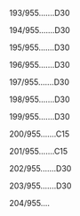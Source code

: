 193/955.......D30 


194/955.......D30 


195/955.......D30 


196/955.......D30 


197/955.......D30 


198/955.......D30 


199/955.......D30 


200/955.......C15 


201/955.......C15 


202/955.......D30 


203/955.......D30 


204/955.... 

